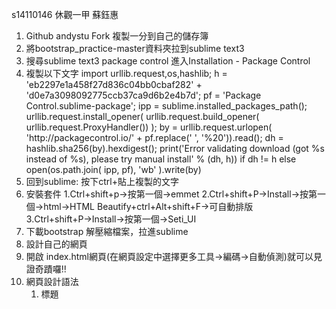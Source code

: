 s14110146 休觀一甲 蘇鈺惠
<OL>
<LI>Github andystu   Fork 複製一分到自己的儲存簿

<LI>將bootstrap_practice-master資料夾拉到sublime text3

<LI>搜尋sublime text3 package control  進入Installation - Package Control
<LI>複製以下文字
import urllib.request,os,hashlib; h = 'eb2297e1a458f27d836c04bb0cbaf282' + 'd0e7a3098092775ccb37ca9d6b2e4b7d'; pf = 'Package Control.sublime-package'; ipp = sublime.installed_packages_path(); urllib.request.install_opener( urllib.request.build_opener( urllib.request.ProxyHandler()) ); by = urllib.request.urlopen( 'http://packagecontrol.io/' + pf.replace(' ', '%20')).read(); dh = hashlib.sha256(by).hexdigest(); print('Error validating download (got %s instead of %s), please try manual install' % (dh, h)) if dh != h else open(os.path.join( ipp, pf), 'wb' ).write(by)

<LI>回到sublime: 按下ctrl+貼上複製的文字
<LI>安裝套件 1.Ctrl+shift+p→按第一個→emmet
           2.Ctrl+shift+P→Install→按第一個→html→HTML Beautify+ctrl+Alt+shift+F→可自動排版
           3.Ctrl+shift+P→Install→按第一個→Seti_UI

<LI>下載bootstrap 解壓縮檔案，拉進sublime

<LI>設計自己的網頁

<LI>開啟 index.html網頁(在網頁設定中選擇更多工具&rarr;編碼&rarr;自動偵測)就可以見證奇蹟囉!!

<LI>網頁設計語法
<OL><LI>標題
         <head>
         <title>_________<title>
         </head>
<LI>副標及內文
    <body>
    <h1>_______</h1>
    <p>________</p>
    </body>

<LI>按鈕<button type='button'>打上你想要的字</button>
<LI>欄<div class=’col-md-□’>
    間格:加上< div class=’col-md-□’ col-md-offset-□'>
<LI>版面大小變換col-xs/sm/md/lg-□ Offset Class以此類推…
<LI>隱藏:hidden-xs/md/sm/lg
<LI>顯示:visible-xs/md/sm/lg
<LI>字體大小 font-size: □px;
<LI>字型 font-family:□
<LI>行距line-height:□
<LI>顏色color:□
<LI>背景顏色background-color:□
<LI>置中:text-center
<LI>符號bootstrap→Componets.<i class='glyphicon____'></i>
<LI>頁腳...a href='index.html'>□□□□□</a/li... 在ul後加上class='list-unstyled' 可去除點點
<LI>文字外掛:ctrl+shift→l→color
</OL>




